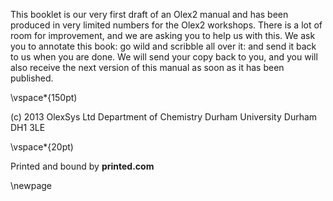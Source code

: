 This booklet is our very first draft of an Olex2 manual and has been produced in very limited numbers for the Olex2 workshops.
There is a lot of room for improvement, and we are asking you to help us with this. We ask you to annotate this book: go wild and scribble all over it: and send it back to us when you are done.
We will send your copy back to you, and you will also receive the next version of this manual as soon as it has been published.

\vspace*{150pt)

(c) 2013 OlexSys Ltd
Department of Chemistry
Durham University
Durham
DH1 3LE

\vspace*{20pt)


Printed and bound by **printed.com**

\newpage